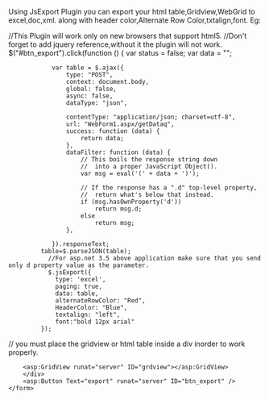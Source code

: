 Using JsExport Plugin you can export your html table,Gridview,WebGrid to excel,doc,xml.
along with header color,Alternate Row Color,txtalign,font.
Eg:

<html>
<head>
//This Plugin will work only on new browsers that support html5.
//Don't forget to add jquery reference,without it the plugin will not work.
   $("#btn_export").click(function () {
                var status = false;
                var data = "";
                
                var table = $.ajax({
                    type: "POST",
                    context: document.body,
                    global: false,
                    async: false,
                    dataType: "json",
                  
                    contentType: "application/json; charset=utf-8",
                    url: "WebForm1.aspx/getDataq",
                    success: function (data) {
                        return data;
                    },
                    dataFilter: function (data) {
                        // This boils the response string down 
                        //  into a proper JavaScript Object().
                        var msg = eval('(' + data + ')');

                        // If the response has a ".d" top-level property,
                        //  return what's below that instead.
                        if (msg.hasOwnProperty('d'))
                            return msg.d;
                        else
                            return msg;
                    },

                }).responseText;
             table=$.parseJSON(table);
               //For asp.net 3.5 above application make sure that you send only d property value as the parameter.
               $.jsExport({
                 type: 'excel',
                 paging: true,
                 data: table,
                 alternateRowColor: "Red",
                 HeaderColor: "Blue",
                 textalign: "left",
                 font:"bold 12px arial"
             });
                     
</head>
<body>
<form id="form1" runat="server">

// you must place the gridview or html table inside a div inorder to work properly.
    <div id="gridview">

        <asp:GridView runat="server" ID="grdview"></asp:GridView>
        </div>
        <asp:Button Text="export" runat="server" ID="btn_export" />
    </form>
</body>
</html>
